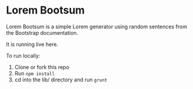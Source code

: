 # Lorem Bootsum

Lorem Bootsum is a simple Lorem generator using random sentences from the Bootstrap documentation.

It is running live here.

To run locally:

1. Clone or fork this repo
1. Run `npm install`
1. cd into the lib/ directory and run `grunt`